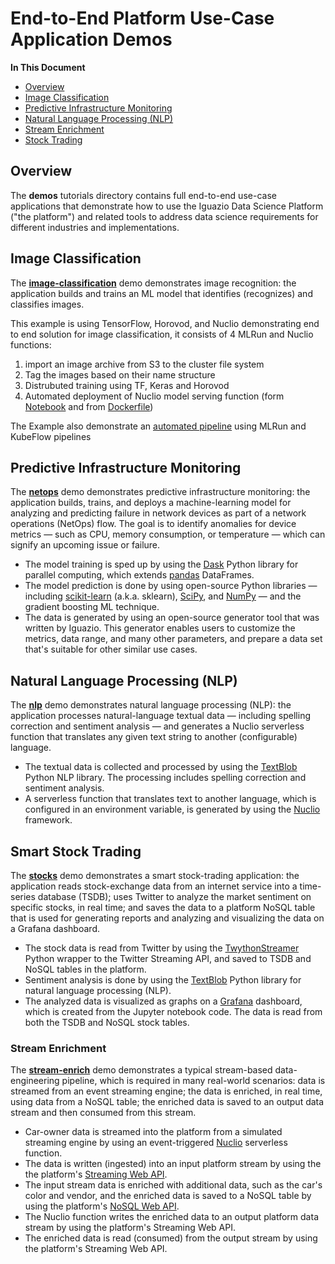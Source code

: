 # End-to-End Platform Use-Case Application Demos

**In This Document**

- [Overview](#overview)
- [Image Classification](#image-classification-demo)
- [Predictive Infrastructure Monitoring](#netops-demo)
- [Natural Language Processing (NLP)](#nlp-demo)
- [Stream Enrichment](#stream-enrich-demo)
- [Stock Trading](#stocks-demo)

<a id="overview"></a>
## Overview

The **demos** tutorials directory contains full end-to-end use-case applications that demonstrate how to use the Iguazio Data Science Platform ("the platform") and related tools to address data science requirements for different industries and implementations.

<a id="image-classification-demo"></a>
## Image Classification

The [**image-classification**](image-classification/01-image-classification.ipynb) demo demonstrates image recognition: the application builds and trains an ML model that identifies (recognizes) and classifies images.

This example is using TensorFlow, Horovod, and Nuclio demonstrating end to end solution for image classification, 
it consists of 4 MLRun and Nuclio functions:

1. import an image archive from S3 to the cluster file system
2. Tag the images based on their name structure 
3. Distrubuted training using TF, Keras and Horovod
4. Automated deployment of Nuclio model serving function (form [Notebook](nuclio-serving-tf-images.ipynb) and from [Dockerfile](./inference-docker))

The Example also demonstrate an [automated pipeline](mlrun_mpijob_pipe.ipynb) using MLRun and KubeFlow pipelines 

<a id="netops-demo"></a>
## Predictive Infrastructure Monitoring

The [**netops**](netops/01-generator.ipynb) demo demonstrates predictive infrastructure monitoring: the application builds, trains, and deploys a machine-learning model for analyzing and predicting failure in network devices as part of a network operations (NetOps) flow.
The goal is to identify anomalies for device metrics &mdash; such as CPU, memory consumption, or temperature &mdash; which can signify an upcoming issue or failure.

- The model training is sped up by using the [Dask](https://dask.org/) Python library for parallel computing, which extends [pandas](https://pandas.pydata.org/) DataFrames.
- The model prediction is done by using open-source Python libraries &mdash; including [scikit-learn](https://scikit-learn.org) (a.k.a. sklearn), [SciPy](https://www.scipy.org/scipylib/), and [NumPy](http://www.numpy.org/) &mdash; and the gradient boosting ML technique.
- The data is generated by using an open-source generator tool that was written by Iguazio.
  This generator enables users to customize the metrics, data range, and many other parameters, and prepare a data set that's suitable for other similar use cases.

<a id="nlp-demo"></a>
## Natural Language Processing (NLP)

The [**nlp**](nlp/nlp-example.ipynb) demo demonstrates natural language processing (NLP): the application processes natural-language textual data &mdash; including spelling correction and sentiment analysis &mdash; and generates a Nuclio serverless function that translates any given text string to another (configurable) language.

- The textual data is collected and processed by using the [TextBlob](https://textblob.readthedocs.io/) Python NLP library. The processing includes spelling correction and sentiment analysis.
- A serverless function that translates text to another language, which is configured in an environment variable, is generated by using the [Nuclio](https://nuclio.io/) framework.

<a id="stocks-demo"></a>
## Smart Stock Trading

The [**stocks**](stocks/01-gen-demo-data.ipynb) demo demonstrates a smart stock-trading application: 
the application reads stock-exchange data from an internet service into a time-series database (TSDB); uses Twitter to analyze the market sentiment on specific stocks, in real time; and saves the data to a platform NoSQL table that is used for generating reports and analyzing and visualizing the data on a Grafana dashboard.

- The stock data is read from Twitter by using the [TwythonStreamer](https://twython.readthedocs.io/en/latest/usage/streaming_api.html) Python wrapper to the Twitter Streaming API, and saved to TSDB and NoSQL tables in the platform.
- Sentiment analysis is done by using the [TextBlob](https://textblob.readthedocs.io/) Python library for natural language processing (NLP).
- The analyzed data is visualized as graphs on a [Grafana](https://grafana.com/grafana) dashboard, which is created from the Jupyter notebook code.
  The data is read from both the TSDB and NoSQL stock tables.

<a id="stream-enrich-demo"></a>
### Stream Enrichment

The [**stream-enrich**](stream-enrich/stream-enrich.ipynb) demo demonstrates a typical stream-based data-engineering pipeline, which is required in many real-world scenarios: data is streamed from an event streaming engine; the data is enriched, in real time, using data from a NoSQL table; the enriched data is saved to an output data stream and then consumed from this stream.

- Car-owner data is streamed into the platform from a simulated streaming engine by using an event-triggered [Nuclio](https://nuclio.io/) serverless function.
- The data is written (ingested) into an input platform stream by using the the platform's [Streaming Web API](https://www.iguazio.com/docs/reference/latest-release/api-reference/web-apis/streaming-web-api/).
- The input stream data is enriched with additional data, such as the car's color and vendor, and the enriched data is saved to a NoSQL table by using the platform's [NoSQL Web API](https://www.iguazio.com/docs/reference/latest-release/api-reference/web-apis/nosql-web-api/).
- The Nuclio function writes the enriched data to an output platform data stream by using the platform's Streaming Web API.
- The enriched data is read (consumed) from the output stream by using the platform's Streaming Web API.
